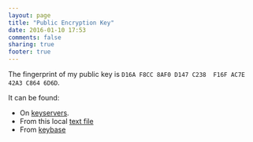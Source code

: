 ```yaml
---
layout: page
title: "Public Encryption Key"
date: 2016-01-10 17:53
comments: false
sharing: true
footer: true
---
```


The fingerprint of my public key is `D16A F8CC 8AF0 D147 C238  F16F AC7E 42A3 C864 6D6D`.

It can be found: 

* On [keyservers](https://sks-keyservers.net/pks/lookup?op=get&search=0xAC7E42A3C8646D6D). 
* From this local [text file](publickey/publickey.txt)
* From [keybase](https://keybase.io/mjs)



